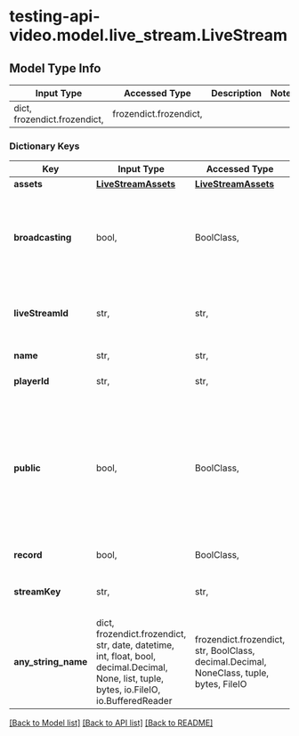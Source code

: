 # testing-api-video.model.live_stream.LiveStream

## Model Type Info
Input Type | Accessed Type | Description | Notes
------------ | ------------- | ------------- | -------------
dict, frozendict.frozendict,  | frozendict.frozendict,  |  | 

### Dictionary Keys
Key | Input Type | Accessed Type | Description | Notes
------------ | ------------- | ------------- | ------------- | -------------
**assets** | [**LiveStreamAssets**](LiveStreamAssets.md) | [**LiveStreamAssets**](LiveStreamAssets.md) |  | [optional] 
**broadcasting** | bool,  | BoolClass,  | Whether or not you are broadcasting the live video you recorded for others to see. True means you are broadcasting to viewers, false means you are not. | [optional] 
**liveStreamId** | str,  | str,  | The unique identifier for the live stream. Live stream IDs begin with \&quot;li.\&quot; | [optional] 
**name** | str,  | str,  | The name of your live stream. | [optional] 
**playerId** | str,  | str,  | The unique identifier for the player. | [optional] 
**public** | bool,  | BoolClass,  | BETA FEATURE Please limit all public &#x3D; false (\&quot;private\&quot;) livestreams to 3,000 users. Whether your video can be viewed by everyone, or requires authentication to see it. A setting of false will require a unique token for each view. | [optional] 
**record** | bool,  | BoolClass,  | Whether you are recording or not. | [optional] 
**streamKey** | str,  | str,  | The unique, private stream key that you use to begin streaming. | [optional] 
**any_string_name** | dict, frozendict.frozendict, str, date, datetime, int, float, bool, decimal.Decimal, None, list, tuple, bytes, io.FileIO, io.BufferedReader | frozendict.frozendict, str, BoolClass, decimal.Decimal, NoneClass, tuple, bytes, FileIO | any string name can be used but the value must be the correct type | [optional]

[[Back to Model list]](../../README.md#documentation-for-models) [[Back to API list]](../../README.md#documentation-for-api-endpoints) [[Back to README]](../../README.md)

